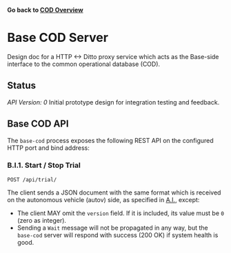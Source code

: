__Go back to [COD Overview](./README.md)__

# Base COD Server

Design doc for a HTTP <-> Ditto proxy service which acts as the Base-side
interface to the common operational database (COD).

## Status
*API Version: 0*
Initial prototype design for integration testing and feedback.

## Base COD API
The `base-cod` process exposes the following REST API on the configured HTTP
port and bind address:

### B.I.1. Start / Stop Trial

`POST /api/trial/`

The client sends a JSON document with the same format which is received on the
autonomous vehicle (autov) side, as specified in
[A.I.](autov-server.md#autov-cod-api), except:

- The client MAY omit the `version` field. If it is included, its value must be
  `0` (zero as integer).
- Sending a `Wait` message will not be propagated in any way, but the
  `base-cod` server will respond with success (200 OK) if system health is
  good.
